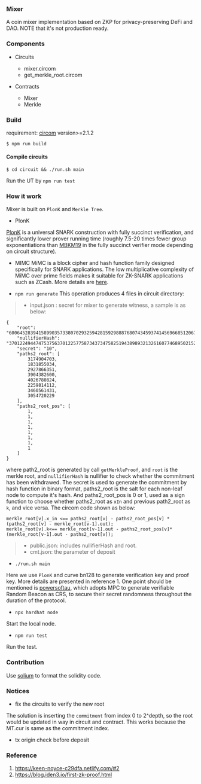 ### Mixer

A coin mixer implementation based on ZKP for privacy-preserving DeFi and DAO. NOTE that it's not production ready.

### Components

- Circuits
	- mixer.circom
	- get_merkle_root.circom

-  Contracts
	- Mixer
	- Merkle
### Build
requirement: [circom](https://docs.circom.io/getting-started/installation/)
version>=2.1.2
```
$ npm run build 
```
#### Compile circuits

```
$ cd circuit && ./run.sh main
```
Run the UT by `npm run test`

### How it work

Mixer is built on `PlonK` and `Merkle Tree`.

* PlonK

[PlonK](https://eprint.iacr.org/2019/953.pdf) is a universal SNARK construction with fully succinct verification, and significantly lower prover running time (roughly 7.5-20 times fewer group exponentiations than [MBKM19](https://eprint.iacr.org/2019/099.phf) in
the fully succinct verifier mode depending on circuit structure).

* MIMC
MiMC is a block cipher and hash function family designed specifically for SNARK applications. 
The low multiplicative complexity of MiMC over prime fields makes it suitable for ZK-SNARK 
applications such as ZCash.
More details are [here](https://byt3bit.github.io/primesym/mimc/).

* `npm run generate`
This operation produces 4 files in circuit directory:
>* input.json :  secret for mixer to generate witness, a sample is as below: 
```
{
    "root": "6006452839415899035733807029325942815929888768074345937414569668512067894100",
    "nullifierHash": "3701224944747537563701225775873437347582519438989321326160774689502152321319",
    "secret": "10",
    "paths2_root": [
        3174904703,
        1831855034,
        2927866351,
        3904382600,
        4026780824,
        2259814112,
        3460561431,
        3054720229
    ],
    "paths2_root_pos": [
        1,
        1,
        1,
        1,
        1,
        1,
        1,
        1
    ]
}
```
where path2_root is generated by call `getMerkleProof`, and `root` is the merkle root, and `nullifierHash` is nullifier to check whether the commitment has been withdrawed. The secret is used to generate the commitment by hash function in binary format, paths2_root        is the salt for each non-leaf node to compute it's hash.  And paths2_root_pos is 0 or 1, used as a sign function to choose whether paths2_root as `xIn` and previous path2_root as `k`, and vice versa. The circom code shown as below:


```
merkle_root[v].x_in <== paths2_root[v] - paths2_root_pos[v] * (paths2_root[v] - merkle_root[v-1].out);
merkle_root[v].k<== merkle_root[v-1].out - paths2_root_pos[v]* (merkle_root[v-1].out - paths2_root[v]);
```

>* public.json: includes nullifierHash and root.
>* cmt.json: the parameter of deposit

* `./run.sh main`

Here we use `PlonK` and curve bn128 to generate verification key and proof key.  More details are presented in reference 1.  One point should be mentioned is [powersoftau](https://eprint.iacr.org/2017/1050), which adopts MPC to generate verifiable Random Beacon as CRS,  to secure their secret randomness throughout the duration of the protocol.

* `npx hardhat node`

Start the local node.

* `npm run test`

Run the test.

### Contribution

Use [solium](https://ethlint.readthedocs.io/en/latest/user-guide.html) to format the solidity code.

### Notices
* fix the circuits to verify the new root

The solution is inserting the `commitment` from index 0 to 2^depth, so the root would be updated in way in circuit and contract.
This works because the MT.cur is same as the commitment index.

* tx origin check before deposit

### Reference
1. https://keen-noyce-c29dfa.netlify.com/#2
2. https://blog.iden3.io/first-zk-proof.html
